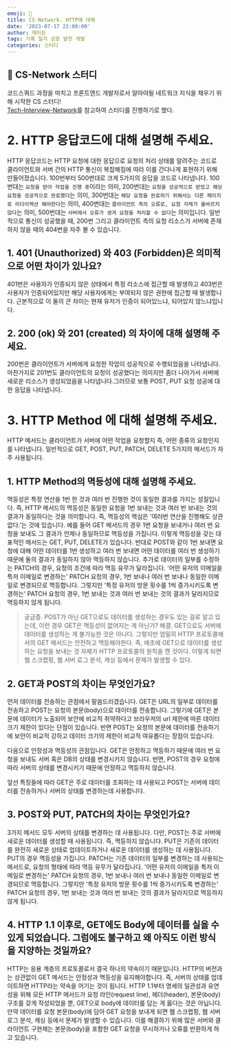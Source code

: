 ```yaml
---
emoji: 🧷
title: CS-Network. HTTP에 대해
date: '2023-07-17 22:00:00'
author: 제이든
tags: 기록 일지 성장 발전 개발
categories: 스터디
---
```


## 🧷 CS-Network 스터디

코드스쿼드 과정을 마치고 프론트엔드 개발자로서 알아야될 네트워크 지식을 채우기 위해 시작한 CS 스터디!<br/>
[Tech-Interview-Network](https://github.com/VSFe/Tech-Interview/blob/main/03-NETWORK.md)를 참고하여 스터디를 진행하기로 했다.

# 2. HTTP 응답코드에 대해 설명해 주세요.

HTTP 응답코드는 HTTP 요청에 대한 응답으로 요청의 처리 상태를 알려주는 코드로 클라이언트와 서버 간의 HTTP 통신이 복잡해짐에 따라 이를 간다나게 표현하기 위해 만들어졌습니다. 100번부터 500번대로 크게 5가지의 응답을 코드로 나타냅니다.
100번대는 `요청을 받아 작업을 진행 중`이라는 의미, 200번대는 `요청을 성공적으로 받았고 해당 요청을 성공적으로 완료했다`는 의미, 300번대는 `해당 요청을 완료하기 위해서는 다른 페이지로 리다이렉션 해야한다`는 의미, 400번대는 `클라이언트 측의 오류로, 요청 자체가 올바르지 않다`는 의미, 500번대는 `서버에서 오류가 생겨 요청을 처리할 수 없다`는 의미입니다. 일반적으로 통신이 성공했을 때, 200번 그리고 클라이언트 측의 요청 리소스가 서버에 존재하지 않을 때의 404번을 자주 볼 수 있습니다.

## 1. 401 (Unauthorized) 와 403 (Forbidden)은 의미적으로 어떤 차이가 있나요?

401번은 사용자가 인증되지 않은 상태에서 특정 리소스에 접근할 때 발생하고 403번은 사용자가 인증되어있지만 해당 사용자에게는 부여되지 않은 권한에 접근할 때 발생합니다. 근본적으로 이 둘의 큰 차이는 현재 유저가 인증이 되어있느냐, 되어있지 않느냐입니다.

## 2. 200 (ok) 와 201 (created) 의 차이에 대해 설명해 주세요.

200번은 클라이언트가 서버에게 요청한 작업이 성공적으로 수행되었음을 나타냅니다. 마찬가지로 201번도 클라이언트의 요청이 성공했다는 의미지만 좀더 나아가서 서버에 새로운 리소스가 생성되었음을 나타냅니다.그러므로 보통 POST, PUT 요청 성공에 대한 응답을 나타냅니다.

# 3. HTTP Method 에 대해 설명해 주세요.

HTTP 메서드는 클라이언트가 서버에 어떤 작업을 요청할지 즉, 어떤 종류의 요청인지를 나타냅니다.
일반적으로 GET, POST, PUT, PATCH, DELETE 5가지의 메서드가 자주 사용됩니다.

## 1. HTTP Method의 멱등성에 대해 설명해 주세요.

멱등성은 특정 연산을 1번 한 것과 여러 번 진행한 것이 동일한 결과를 가지는 성질입니다. 즉, HTTP 메서드의 멱등성은 동일한 요청을 1번 보내는 것과 여러 번 보내는 것의 결과가 동일하다는 것을 의미합니다. 즉, 멱등성의 핵심은 '여러번 연산을 진행해도 상관없다.'는 것에 있습니다.
예를 들어 GET 메서드의 경우 1번 요청을 보내거나 여러 번 요청을 보내도 그 결과가 언제나 동일하므로 멱등성을 가집니다. 이렇게 멱등성을 갖는 대표적인 메서드는 GET, PUT, DELETE가 있습니다. 반대로 POST와 같이 1번 보내면 요청에 대해 어떤 데이터를 1번 생성하고 여러 번 보내면 어떤 데이터를 여러 번 생성하기 때문에 둘의 결과가 동일하지 않아 멱등하지 않습니다.
추가로 데이터의 일부를 수정하는 PATCH의 경우, 요청의 조건에 따라 멱등 유무가 달라집니다. '어떤 유저의 이메일을 특저 이메일로 변경하는' PATCH 요청의 경우, 1번 보내나 여러 번 보내나 동일한 이메일로 변경되므로 멱등합니다. 그렇지만 '특정 유저의 방문 횟수를 1씩 증가시키도록 변경하는' PATCH 요청의 경우, 1번 보내는 것과 여러 번 보내는 것의 결과가 달라지므로 멱등하지 않게 됩니다.

> 궁금증. POST가 아닌 GET으로도 데이터를 생성하는 경우도 있는 걸로 알고 있는데, 이런 경우 GET은 멱등성이 없어지는 게 아닌가?
> 해결. GET으로도 서버에 데이터를 생성하는 게 불가능한 것은 아니다. 그렇지만 엄밀히 HTTP 프로토콜에서의 GET 메서드는 안전하고 멱등해야한다. 즉, 애초에 GET으로 데이터를 생성하는 요청을 보내는 것 자체가 HTTP 프로토콜의 원칙을 깬 것이다. 이렇게 되면 웹 스크랩핑, 웹 서버 로그 분석, 캐싱 등에서 문제가 발생할 수 있다.

## 2. GET과 POST의 차이는 무엇인가요?

먼저 데이터를 전송하는 관점에서 말씀드리겠습니다.
GET은 URL의 일부로 데이터를 전송하고 POST는 요청의 본문(body)으로 데이터를 전송합니다. 그렇기에 GET은 본문에 데이터가 노출되어 보안에 비교적 취약하다고 브라우저의 url 제한에 따른 데이터 크기 제한이 있다는 단점이 있습니다. 반면 POST는 요청의 본문에 데이터를 전송하기에 보안이 비교적 강하고 데이터 크기의 제한이 비교적 여유롭다는 장점이 있습니다.

다음으로 안정성과 멱등성의 관점입니다.
GET은 안정하고 멱등하기 때문에 여러 번 요청을 보내도 서버 혹은 DB의 상태를 변경시키지 않습니다. 반면, POST의 경우 요청에 따라 서버의 상태를 변경시키기 때문에 안정하고 멱등하지 않습니다.

앞선 특징들에 따라 GET은 주로 데이터를 조회하는 데 사용되고 POST는 서버에 데이터를 전송하거나 서버의 상태를 변경하는데 사용합니다.

## 3. POST와 PUT, PATCH의 차이는 무엇인가요?

3가지 메서드 모두 서버의 상태를 변경하는 데 사용됩니다.
다만, POST는 주로 서버에 새로운 데이터를 생성할 때 사용됩니다. 즉, 멱등하지 않습니다.
PUT은 기존의 데이터를 완전히 새로운 상태로 업데이트하거나 새로운 데이터를 생성하는 데 사용됩니다. PUT의 경우 멱등성을 가집니다.
PATCH는 기존 데이터의 일부를 변경하는 데 사용되는 메서드로, 요청의 형태에 따라 멱등 유무가 달라집니다. '어떤 유저의 이메일을 특저 이메일로 변경하는' PATCH 요청의 경우, 1번 보내나 여러 번 보내나 동일한 이메일로 변경되므로 멱등합니다. 그렇지만 '특정 유저의 방문 횟수를 1씩 증가시키도록 변경하는' PATCH 요청의 경우, 1번 보내는 것과 여러 번 보내는 것의 결과가 달라지므로 멱등하지 않게 됩니다.

## 4. HTTP 1.1 이후로, GET에도 Body에 데이터를 실을 수 있게 되었습니다. 그럼에도 불구하고 왜 아직도 이런 방식을 지양하는 것일까요?

HTTP는 응용 계층의 프로토콜로서 결국 하나의 약속이기 때문입니다. HTTP의 버전과는 상관없이 GET 메서드는 안정성과 멱등성을 유지해야합니다. 즉, 서버의 상태를 업데이트하면 HTTP라는 약속을 어기는 것이 됩니다. HTTP 1.1부터 명세의 일관성과 유연성을 위해 모든 HTTP 메서드가 요청 라인(request line), 헤더(header), 본문(body) 구조를 갖게 작성되었을 뿐, GET으로 body에 데이터를 담는 게 옳다는 것은 아닙니다.
만약 데이터를 요청 본문(body)에 담아 GET 요청을 보내게 되면 웹 스크랩핑, 웹 서버 로그 분석, 캐싱 등에서 문제가 발생할 수 있습니다. 이를 해결하기 위해 많은 서버와 클라이언트 구현체는 본문(body)을 포함한 GET 요청을 무시하거나 오류를 반환하게 하고 있습니다.


```toc

```